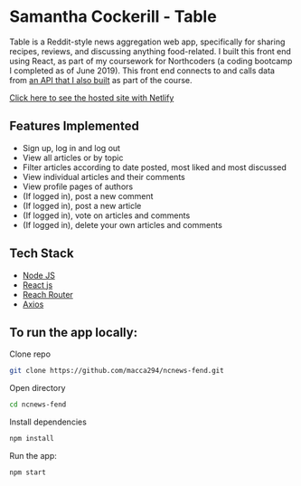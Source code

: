 # Samantha Cockerill - Table

Table is a Reddit-style news aggregation web app, specifically for sharing recipes, reviews, and discussing anything food-related. I built this front end using React, as part of my coursework for Northcoders (a coding bootcamp I completed as of June 2019). This front end connects to and calls data from [an API that I also built](https://github.com/sjc139x/nc-news) as part of the course.

[Click here to see the hosted site with Netlify]( ?????? )


## Features Implemented

- Sign up, log in and log out
- View all articles or by topic
- Filter articles according to date posted, most liked and most discussed
- View individual articles and their comments
- View profile pages of authors
- (If logged in), post a new comment
- (If logged in), post a new article
- (If logged in), vote on articles and comments
- (If logged in), delete your own articles and comments


## Tech Stack

- [Node JS ](https://nodejs.org)
- [React js](https://reactjs.org/)
- [Reach Router](https://reach.tech/router)
- [Axios](https://github.com/axios/axios)


## To run the app locally:

Clone repo

```bash
git clone https://github.com/macca294/ncnews-fend.git
```

Open directory

```bash
cd ncnews-fend
```

Install dependencies

```bash
npm install
```

Run the app:

```bash
npm start
